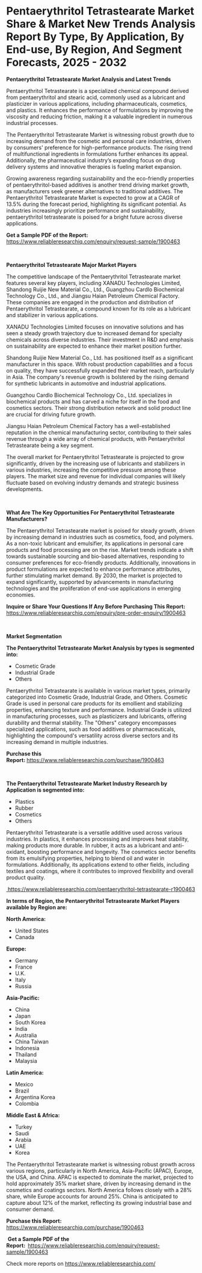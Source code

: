 <p><h1>Pentaerythritol Tetrastearate Market Share & Market New Trends Analysis Report By Type, By Application, By End-use, By Region, And Segment Forecasts, 2025 - 2032</h1></p><p><strong>Pentaerythritol Tetrastearate Market Analysis and Latest Trends</strong></p>
<p><p>Pentaerythritol Tetrastearate is a specialized chemical compound derived from pentaerythritol and stearic acid, commonly used as a lubricant and plasticizer in various applications, including pharmaceuticals, cosmetics, and plastics. It enhances the performance of formulations by improving the viscosity and reducing friction, making it a valuable ingredient in numerous industrial processes.</p><p>The Pentaerythritol Tetrastearate Market is witnessing robust growth due to increasing demand from the cosmetic and personal care industries, driven by consumers' preference for high-performance products. The rising trend of multifunctional ingredients in formulations further enhances its appeal. Additionally, the pharmaceutical industry’s expanding focus on drug delivery systems and innovative therapies is fueling market expansion.</p><p>Growing awareness regarding sustainability and the eco-friendly properties of pentaerythritol-based additives is another trend driving market growth, as manufacturers seek greener alternatives to traditional additives. The Pentaerythritol Tetrastearate Market is expected to grow at a CAGR of 13.5% during the forecast period, highlighting its significant potential. As industries increasingly prioritize performance and sustainability, pentaerythritol tetrastearate is poised for a bright future across diverse applications.</p></p>
<p><strong>Get a Sample PDF of the Report:&nbsp;</strong> <a href="https://www.reliableresearchiq.com/enquiry/request-sample/1900463?utm_campaign=2282&utm_medium=2&utm_source=Github&utm_content=ia&utm_term=02042025&utm_id=pentaerythritol-tetrastearate">https://www.reliableresearchiq.com/enquiry/request-sample/1900463</a></p>
<p>&nbsp;</p>
<p><strong>Pentaerythritol Tetrastearate Major Market Players</strong></p>
<p><p>The competitive landscape of the Pentaerythritol Tetrastearate market features several key players, including XANADU Technologies Limited, Shandong Ruijie New Material Co., Ltd., Guangzhou Cardlo Biochemical Technology Co., Ltd., and Jiangsu Haian Petroleum Chemical Factory. These companies are engaged in the production and distribution of Pentaerythritol Tetrastearate, a compound known for its role as a lubricant and stabilizer in various applications.</p><p>XANADU Technologies Limited focuses on innovative solutions and has seen a steady growth trajectory due to increased demand for specialty chemicals across diverse industries. Their investment in R&D and emphasis on sustainability are expected to enhance their market position further.</p><p>Shandong Ruijie New Material Co., Ltd. has positioned itself as a significant manufacturer in this space. With robust production capabilities and a focus on quality, they have successfully expanded their market reach, particularly in Asia. The company's revenue growth is bolstered by the rising demand for synthetic lubricants in automotive and industrial applications.</p><p>Guangzhou Cardlo Biochemical Technology Co., Ltd. specializes in biochemical products and has carved a niche for itself in the food and cosmetics sectors. Their strong distribution network and solid product line are crucial for driving future growth.</p><p>Jiangsu Haian Petroleum Chemical Factory has a well-established reputation in the chemical manufacturing sector, contributing to their sales revenue through a wide array of chemical products, with Pentaerythritol Tetrastearate being a key segment. </p><p>The overall market for Pentaerythritol Tetrastearate is projected to grow significantly, driven by the increasing use of lubricants and stabilizers in various industries, increasing the competitive pressure among these players. The market size and revenue for individual companies will likely fluctuate based on evolving industry demands and strategic business developments.</p></p>
<p>&nbsp;</p>
<p><strong>What Are The Key Opportunities For Pentaerythritol Tetrastearate Manufacturers?</strong></p>
<p><p>The Pentaerythritol Tetrastearate market is poised for steady growth, driven by increasing demand in industries such as cosmetics, food, and polymers. As a non-toxic lubricant and emulsifier, its applications in personal care products and food processing are on the rise. Market trends indicate a shift towards sustainable sourcing and bio-based alternatives, responding to consumer preferences for eco-friendly products. Additionally, innovations in product formulations are expected to enhance performance attributes, further stimulating market demand. By 2030, the market is projected to expand significantly, supported by advancements in manufacturing technologies and the proliferation of end-use applications in emerging economies.</p></p>
<p><strong>Inquire or Share Your Questions If Any Before Purchasing This Report:</strong> <a href="https://www.reliableresearchiq.com/enquiry/pre-order-enquiry/1900463?utm_campaign=2282&utm_medium=2&utm_source=Github&utm_content=ia&utm_term=02042025&utm_id=pentaerythritol-tetrastearate">https://www.reliableresearchiq.com/enquiry/pre-order-enquiry/1900463</a></p>
<p>&nbsp;</p>
<p><strong>Market Segmentation</strong></p>
<p><strong>The Pentaerythritol Tetrastearate Market Analysis by types is segmented into:</strong></p>
<p><ul><li>Cosmetic Grade</li><li>Industrial Grade</li><li>Others</li></ul></p>
<p><p>Pentaerythritol Tetrastearate is available in various market types, primarily categorized into Cosmetic Grade, Industrial Grade, and Others. Cosmetic Grade is used in personal care products for its emollient and stabilizing properties, enhancing texture and performance. Industrial Grade is utilized in manufacturing processes, such as plasticizers and lubricants, offering durability and thermal stability. The "Others" category encompasses specialized applications, such as food additives or pharmaceuticals, highlighting the compound's versatility across diverse sectors and its increasing demand in multiple industries.</p></p>
<p><strong>Purchase this Report:&nbsp;</strong><a href="https://www.reliableresearchiq.com/purchase/1900463?utm_campaign=2282&utm_medium=2&utm_source=Github&utm_content=ia&utm_term=02042025&utm_id=pentaerythritol-tetrastearate">https://www.reliableresearchiq.com/purchase/1900463</a></p>
<p>&nbsp;</p>
<p><strong>The Pentaerythritol Tetrastearate Market Industry Research by Application is segmented into:</strong></p>
<p><ul><li>Plastics</li><li>Rubber</li><li>Cosmetics</li><li>Others</li></ul></p>
<p><p>Pentaerythritol Tetrastearate is a versatile additive used across various industries. In plastics, it enhances processing and improves heat stability, making products more durable. In rubber, it acts as a lubricant and anti-oxidant, boosting performance and longevity. The cosmetics sector benefits from its emulsifying properties, helping to blend oil and water in formulations. Additionally, its applications extend to other fields, including textiles and coatings, where it contributes to improved flexibility and overall product quality.</p></p>
<p><a href="https://www.reliableresearchiq.com/pentaerythritol-tetrastearate-r1900463?utm_campaign=2282&utm_medium=2&utm_source=Github&utm_content=ia&utm_term=02042025&utm_id=pentaerythritol-tetrastearate">&nbsp;https://www.reliableresearchiq.com/pentaerythritol-tetrastearate-r1900463</a></p>
<p><strong>In terms of Region, the Pentaerythritol Tetrastearate Market Players available by Region are:</strong></p>
<p>
    <p> <strong> North America: </strong>
        <ul>
            <li>United States</li>
            <li>Canada</li>
        </ul>
        </p> 
    <p> <strong> Europe: </strong>
        <ul>
            <li>Germany</li>
            <li>France</li>
            <li>U.K.</li>
            <li>Italy</li>
            <li>Russia</li>
        </ul>
        </p> 
    <p> <strong> Asia-Pacific: </strong>
        <ul>
            <li>China</li>
            <li>Japan</li>
            <li>South Korea</li>
            <li>India</li>
            <li>Australia</li>
            <li>China Taiwan</li>
            <li>Indonesia</li>
            <li>Thailand</li>
            <li>Malaysia</li>
        </ul>
        </p> 
    <p> <strong> Latin America: </strong>
        <ul>
            <li>Mexico</li>
            <li>Brazil</li>
            <li>Argentina Korea</li>
            <li>Colombia</li>
        </ul>
        </p> 
    <p> <strong> Middle East & Africa: </strong>
        <ul>
            <li>Turkey</li>
            <li>Saudi</li>
            <li>Arabia</li>
            <li>UAE</li>
            <li>Korea</li>
        </ul>
    </p>
    </p>
<p><p>The Pentaerythritol Tetrastearate market is witnessing robust growth across various regions, particularly in North America, Asia-Pacific (APAC), Europe, the USA, and China. APAC is expected to dominate the market, projected to hold approximately 35% market share, driven by increasing demand in the cosmetics and coatings sectors. North America follows closely with a 28% share, while Europe accounts for around 25%. China is anticipated to capture about 12% of the market, reflecting its growing industrial base and consumer demand.</p></p>
<p><strong>Purchase this Report: </strong><a href="https://www.reliableresearchiq.com/purchase/1900463?utm_campaign=2282&utm_medium=2&utm_source=Github&utm_content=ia&utm_term=02042025&utm_id=pentaerythritol-tetrastearate">https://www.reliableresearchiq.com/purchase/1900463</a></p>
<p>&nbsp;<strong>Get a Sample PDF of the Report:&nbsp;&nbsp;</strong><a href="https://www.reliableresearchiq.com/enquiry/request-sample/1900463?utm_campaign=2282&utm_medium=2&utm_source=Github&utm_content=ia&utm_term=02042025&utm_id=pentaerythritol-tetrastearate">https://www.reliableresearchiq.com/enquiry/request-sample/1900463</a></p>
<p><strong></strong></p>
<p>Check more reports on <a href="https://www.reliableresearchiq.com/?utm_campaign=2282&utm_medium=2&utm_source=Github&utm_content=ia&utm_term=02042025&utm_id=pentaerythritol-tetrastearate">https://www.reliableresearchiq.com/</a></p>